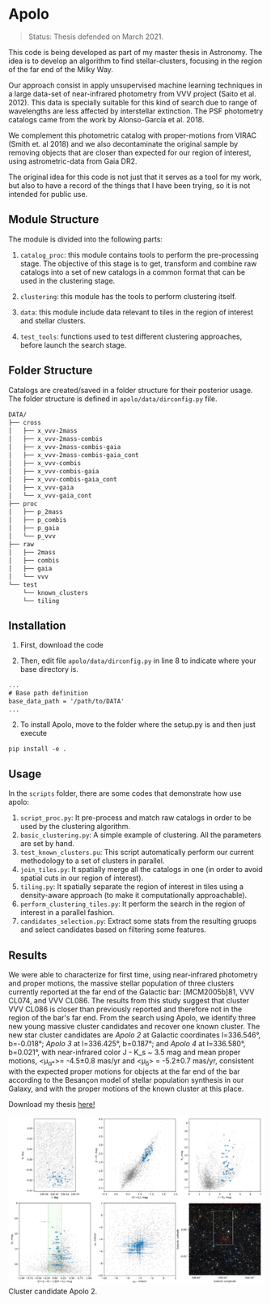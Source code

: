 Apolo
=====

> Status: Thesis defended on March 2021.

This code is being developed as part of my master thesis in Astronomy. The idea is
to develop an algorithm to find stellar-clusters, focusing in the region of
the far end of the Milky Way.

Our approach consist in apply unsupervised machine learning techniques in a large
data-set of near-infrared photometry from VVV project (Saito et al. 2012). 
This data is specially suitable for this kind
of search due to range of wavelengths are less affected by interstellar extinction.
The PSF photometry catalogs came from the work by Alonso-García et al. 2018.

We complement this photometric 
catalog with proper-motions from VIRAC (Smith et. al 2018) and 
we also decontaminate the original sample by removing objects that are closer than expected
for our region of interest, using astrometric-data from Gaia DR2.

The original idea for this code is not just that it serves as a tool for my work, but also
to have a record of the things that I have been trying, so it is not intended for public use.
 

Module Structure
----------------

The module is divided into the following parts:

 1. `catalog_proc`: this module contains tools to perform the pre-processing stage. The objective 
 of this stage is to get, transform and combine raw catalogs into a set of new catalogs in a common
 format that can be used in the clustering stage. 
  
 2. `clustering`: this module has the tools to perform clustering itself.
 
 3. `data`: this module include data relevant to tiles in the region of interest and stellar clusters.
 
 4. `test_tools`: functions used to test different clustering approaches, before launch the search stage.


Folder Structure
----------------

Catalogs are created/saved in a folder structure for their posterior usage. The folder structure is
defined in `apolo/data/dirconfig.py` file. 

```
DATA/
├── cross
│   ├── x_vvv-2mass
│   ├── x_vvv-2mass-combis
│   ├── x_vvv-2mass-combis-gaia
│   ├── x_vvv-2mass-combis-gaia_cont
│   ├── x_vvv-combis
│   ├── x_vvv-combis-gaia
│   ├── x_vvv-combis-gaia_cont
│   ├── x_vvv-gaia
│   └── x_vvv-gaia_cont
├── proc
│   ├── p_2mass
│   ├── p_combis
│   ├── p_gaia
│   └── p_vvv
├── raw
│   ├── 2mass
│   ├── combis
│   ├── gaia
│   └── vvv
└── test
    └── known_clusters
    └── tiling

```

Installation
------------

1. First, download the code
 
2. Then, edit file `apolo/data/dirconfig.py` in line 8 to indicate where your base directory is.
```
...
# Base path definition
base_data_path = '/path/to/DATA'
...
```
2. To install Apolo, move to the folder where the setup.py is and then just execute

```
pip install -e .
```


Usage
-----

In the `scripts` folder, there are some codes that demonstrate how use apolo:

1. `script_proc.py`: It pre-process and match raw catalogs in order to be used by the clustering algorithm.
2. `basic_clustering.py`: A simple example of clustering. All the parameters are set by hand.
3. `test_known_clusters.pu`: This script automatically perform our current methodology to a set of clusters in parallel.
4. `join_tiles.py`: It spatially merge all the catalogs in one (in order to avoid spatial cuts in our region of interest).
5. `tiling.py`: It spatially separate the region of interest in tiles using a density-aware approach (to make it computationally approachable).
6. `perform_clustering_tiles.py`: It perform the search in the region of interest in a parallel fashion.
7. `candidates_selection.py`: Extract some stats from the resulting gruops and select candidates based on filtering some features.


Results
-------

We were able to characterize for first time, using near-infrared photometry and proper motions,
the massive stellar population of three clusters currently reported at the far end of the Galactic
bar: [MCM2005b]81, VVV CL074, and VVV CL086. The results from this study suggest that cluster VVV CL086
is closer than previously reported and therefore not in the region of the bar's far end. From the search
using Apolo, we identify three new young massive cluster candidates and recover one known cluster.
The new star cluster candidates are _Apolo 2_ at Galactic coordinates l=336.546°, b=-0.018°;
_Apolo 3_ at l=336.425°, b=0.187°; and _Apolo 4_ at l=336.580°, b=0.021°, with near-infrared
color J - K_s ~ 3.5 mag and mean proper motions, <μ<sub>α*</sub>>= -4.5±0.8 mas/yr and <μ<sub>ẟ</sub>> = -5.2±0.7 mas/yr,
consistent with the expected proper motions for objects at the far end of the bar according to the Besançon
model of stellar population synthesis in our Galaxy, and with the proper motions of the known cluster
at this place.

Download my thesis [here!](https://drive.google.com/file/d/1OcrNnFa7S-o3oVHwSqg-SB1IkH94lpzt/view)

![image](refimage.png)
Cluster candidate Apolo 2.

